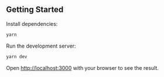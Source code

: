 ## Getting Started
Install dependencies:
```bash
yarn
```
Run the development server:

```bash
yarn dev
```

Open [http://localhost:3000](http://localhost:3000) with your browser to see the result.
